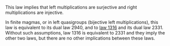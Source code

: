 This law implies that left multiplications are surjective and right multiplications are injective.

In finite magmas, or in left quasigroups (bijective left multiplications), this law is equivalent to its dual law 2940, and to [law 1316](https://teorth.github.io/equational_theories/implications/?1316) and its dual law 2331.  Without such assumptions, law 1316 is equivalent to 2331 and they imply the other two laws, but there are no other implications between these laws.

